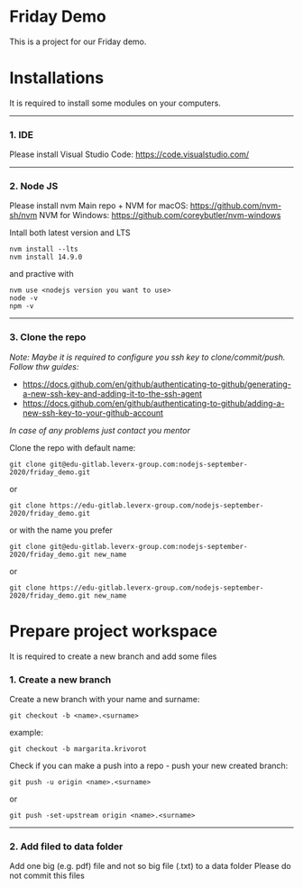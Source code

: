 # Friday Demo

This is a project for our Friday demo.

# Installations
It is required to install some modules on your computers.
___

### 1. IDE
Please install Visual Studio Code: https://code.visualstudio.com/
___

### 2. Node JS
Please install nvm
Main repo + NVM for macOS: https://github.com/nvm-sh/nvm
NVM for Windows: https://github.com/coreybutler/nvm-windows

Intall both latest version and LTS
```
nvm install --lts
nvm install 14.9.0
```
and practive with 
```
nvm use <nodejs version you want to use>
node -v
npm -v
```
___

### 3. Clone the repo
_Note:_
_Maybe it is required to configure you ssh key to clone/commit/push._
_Follow thw guides:_ 

* https://docs.github.com/en/github/authenticating-to-github/generating-a-new-ssh-key-and-adding-it-to-the-ssh-agent
* https://docs.github.com/en/github/authenticating-to-github/adding-a-new-ssh-key-to-your-github-account

_In case of any problems just contact you mentor_

Clone the repo with default name:

```
git clone git@edu-gitlab.leverx-group.com:nodejs-september-2020/friday_demo.git
```
or
```
git clone https://edu-gitlab.leverx-group.com/nodejs-september-2020/friday_demo.git
```

or with the name you prefer

```
git clone git@edu-gitlab.leverx-group.com:nodejs-september-2020/friday_demo.git new_name
```
or
```
git clone https://edu-gitlab.leverx-group.com/nodejs-september-2020/friday_demo.git new_name
```


# Prepare project workspace
It is required to create a new branch and add some files

### 1. Create a new branch
Create a new branch with your name and surname:
```
git checkout -b <name>.<surname>
```

example:
```
git checkout -b margarita.krivorot
```

Check if you can make a push into a repo - push your new created branch:
```
git push -u origin <name>.<surname>
```
or
```
git push -set-upstream origin <name>.<surname>
```
___

### 2. Add filed to data folder
Add one big (e.g. pdf) file and not so big file (.txt) to a data folder
Please do not commit this files
